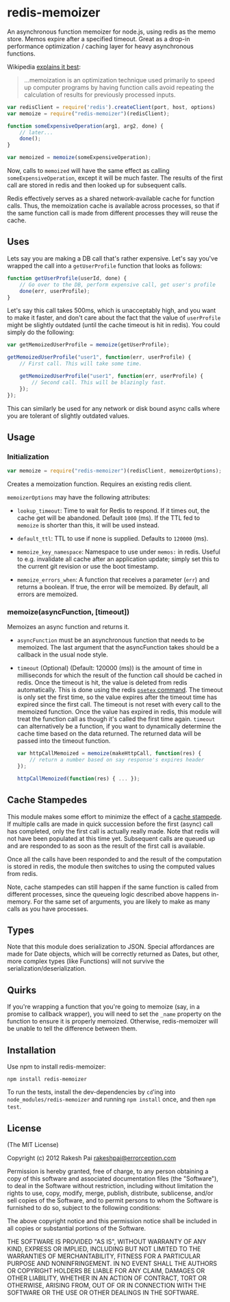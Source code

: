 redis-memoizer
===

An asynchronous function memoizer for node.js, using redis as the memo store. Memos expire after a specified timeout. Great as a drop-in performance optimization / caching layer for heavy asynchronous functions.

Wikipedia [explains it best](http://en.wikipedia.org/wiki/Memoization):
> ...memoization is an optimization technique used primarily to speed up computer programs by having function calls avoid repeating the calculation of results for previously processed inputs.

```javascript
var redisClient = require('redis').createClient(port, host, options)
var memoize = require("redis-memoizer")(redisClient);

function someExpensiveOperation(arg1, arg2, done) {
	// later...
	done();
}

var memoized = memoize(someExpensiveOperation);
```

Now, calls to `memoized` will have the same effect as calling `someExpensiveOperation`, except it will be much faster. The results of the first call are stored in redis and then looked up for subsequent calls.

Redis effectively serves as a shared network-available cache for function calls. Thus, the memoization cache is available across processes, so that if the same function call is made from different processes they will reuse the cache.

## Uses

Lets say you are making a DB call that's rather expensive. Let's say you've wrapped the call into a `getUserProfile` function that looks as follows:

```javascript
function getUserProfile(userId, done) {
	// Go over to the DB, perform expensive call, get user's profile
	done(err, userProfile);
}
```

Let's say this call takes 500ms, which is unacceptably high, and you want to make it faster, and don't care about the fact that the value of `userProfile` might be slightly outdated (until the cache timeout is hit in redis). You could simply do the following:

```javascript
var getMemoizedUserProfile = memoize(getUserProfile);

getMemoizedUserProfile("user1", function(err, userProfile) {
	// First call. This will take some time.

	getMemoizedUserProfile("user1", function(err, userProfile) {
		// Second call. This will be blazingly fast.
	});
});

```

This can similarly be used for any network or disk bound async calls where you are tolerant of slightly outdated values.

## Usage

### Initialization
```javascript
var memoize = require("redis-memoizer")(redisClient, memoizerOptions);
```

Creates a memoization function. Requires an existing redis client.

`memoizerOptions` may have the following attributes:

* `lookup_timeout`: Time to wait for Redis to respond. If it times out, the cache get will be abandoned. Default `1000` (ms).
										If the TTL fed to `memoize` is shorter than this, it will be used instead.

* `default_ttl`: TTL to use if none is supplied. Defaults to `120000` (ms).

* `memoize_key_namespace`: Namespace to use under `memos:` in redis. Useful to e.g. invalidate all cache after
													 an application update; simply set this to the current git revision or use the boot timestamp.

* `memoize_errors_when`: A function that receives a parameter (`err`) and returns a boolean. If true, the error will be memoized.
                         By default, all errors are memoized.

### memoize(asyncFunction, [timeout])

Memoizes an async function and returns it.

* `asyncFunction` must be an asynchronous function that needs to be memoized. The last argument that the asyncFunction takes should be a callback in the usual node style.

* `timeout` (Optional) (Default: 120000 (ms)) is the amount of time in milliseconds for which the result of the function call should be cached in redis. Once the timeout is hit, the value is deleted from redis automatically. This is done using the redis [`psetex` command](http://redis.io/commands/psetex). The timeout is only set the first time, so the value expires after the timeout time has expired since the first call. The timeout is not reset with every call to the memoized function. Once the value has expired in redis, this module will treat the function call as though it's called the first time again. `timeout` can alternatively be a function, if you want to dynamically determine the cache time based on the data returned. The returned data will be passed into the timeout function.

	```javascript
	var httpCallMemoized = memoize(makeHttpCall, function(res) {
		// return a number based on say response's expires header
	});

	httpCallMemoized(function(res) { ... });
	```

## Cache Stampedes

This module makes some effort to minimize the effect of a [cache stampede](http://en.wikipedia.org/wiki/Cache_stampede). If multiple calls are made in quick succession before the first (async) call has completed, only the first call is actually really made. Note that redis will not have been populated at this time yet. Subsequent calls are queued up and are responded to as soon as the result of the first call is available.

Once all the calls have been responded to and the result of the computation is stored in redis, the module then switches to using the computed values from redis.

Note, cache stampedes can still happen if the same function is called from different processes, since the queueing logic described above happens in-memory. For the same set of arguments, you are likely to make as many calls as you have processes.

## Types

Note that this module does serialization to JSON. Special affordances are made for Date objects, which will be correctly returned
as Dates, but other, more complex types (like Functions) will not survive the serialization/deserialization.

## Quirks

If you're wrapping a function that you're going to memoize (say, in a promise to callback wrapper),
you will need to set the `_name` property on the function to ensure it is properly memoized. Otherwise,
redis-memoizer will be unable to tell the difference between them.

## Installation

Use npm to install redis-memoizer:
```
npm install redis-memoizer
```

To run the tests, install the dev-dependencies by `cd`'ing into `node_modules/redis-memoizer` and running `npm install` once, and then `npm test`.

## License

(The MIT License)

Copyright (c) 2012 Rakesh Pai <rakeshpai@errorception.com>

Permission is hereby granted, free of charge, to any person obtaining a copy of this software and associated documentation files (the "Software"), to deal in the Software without restriction, including without limitation the rights to use, copy, modify, merge, publish, distribute, sublicense, and/or sell copies of the Software, and to permit persons to whom the Software is furnished to do so, subject to the following conditions:

The above copyright notice and this permission notice shall be included in all copies or substantial portions of the Software.

THE SOFTWARE IS PROVIDED "AS IS", WITHOUT WARRANTY OF ANY KIND, EXPRESS OR IMPLIED, INCLUDING BUT NOT LIMITED TO THE WARRANTIES OF MERCHANTABILITY, FITNESS FOR A PARTICULAR PURPOSE AND NONINFRINGEMENT. IN NO EVENT SHALL THE AUTHORS OR COPYRIGHT HOLDERS BE LIABLE FOR ANY CLAIM, DAMAGES OR OTHER LIABILITY, WHETHER IN AN ACTION OF CONTRACT, TORT OR OTHERWISE, ARISING FROM, OUT OF OR IN CONNECTION WITH THE SOFTWARE OR THE USE OR OTHER DEALINGS IN THE SOFTWARE.
